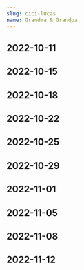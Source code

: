 ```yaml
---
slug: cici-lucas
name: Grandma & Grandpa
---
```


## 2022-10-11

## 2022-10-15

## 2022-10-18

## 2022-10-22

## 2022-10-25

## 2022-10-29

## 2022-11-01

## 2022-11-05

## 2022-11-08

## 2022-11-12
